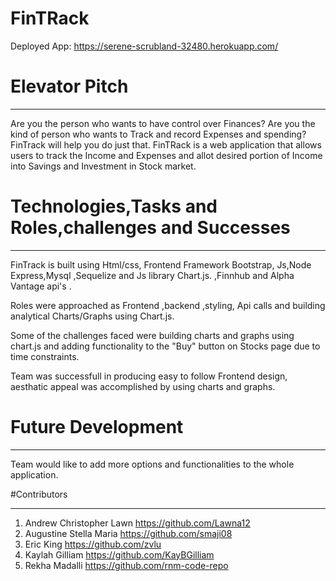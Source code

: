 # FinTRack

Deployed App: https://serene-scrubland-32480.herokuapp.com/

# Elevator Pitch
- - -
Are you the person who wants to have control over Finances? Are you the kind of person who wants to Track and record Expenses and spending? FinTrack will help you do just that.
FinTRack is a web application that allows users to track the Income and Expenses and allot desired portion of Income into Savings and Investment in Stock market.

# Technologies,Tasks and Roles,challenges and Successes
- - -
  FinTrack is built using Html/css, Frontend Framework Bootstrap, Js,Node Express,Mysql ,Sequelize and Js library Chart.js. ,Finnhub and Alpha Vantage api's .

 Roles were approached as Frontend ,backend ,styling, Api calls and building analytical Charts/Graphs using Chart.js.

Some of the challenges faced were building charts and graphs using chart.js and adding functionality to the "Buy" button on Stocks page due to time constraints.

Team was successfull in producing easy to follow Frontend design, aesthatic appeal was accomplished by using charts and graphs.

# Future Development
_ _ _
Team would like to add more options and functionalities to the whole application.

#Contributors
_ _ _
1. Andrew Christopher Lawn  https://github.com/Lawna12
2. Augustine Stella Maria   https://github.com/smaji08 
3. Eric King                 https://github.com/zvlu
4. Kaylah Gilliam            https://github.com/KayBGilliam
5. Rekha Madalli             https://github.com/rnm-code-repo
